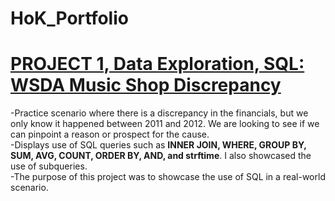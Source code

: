 # HoK_Portfolio

# [PROJECT 1, Data Exploration, SQL: WSDA Music Shop Discrepancy](https://github.com/keviinvh/HoK_SQL)  

-Practice scenario where there is a discrepancy in the financials, but we only know it happened between 2011 and 2012. We are looking to see if we can pinpoint a reason or prospect for the cause.  
-Displays use of SQL queries such as **INNER JOIN, WHERE, GROUP BY, SUM, AVG, COUNT, ORDER BY, AND, and strftime**. I also showcased the use of subqueries.  
-The purpose of this project was to showcase the use of SQL in a real-world scenario.  

